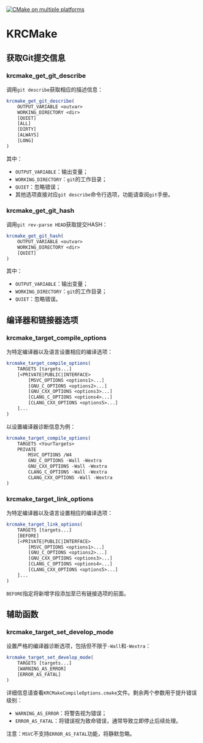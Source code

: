 [![CMake on multiple platforms](https://github.com/JanSimplify/KRCMake/actions/workflows/cmake-multi-platform.yml/badge.svg)](https://github.com/JanSimplify/KRCMake/actions/workflows/cmake-multi-platform.yml)

# KRCMake

## 获取Git提交信息

### krcmake_get_git_describe

调用`git describe`获取相应的描述信息：

```cmake
krcmake_get_git_describe(
    OUTPUT_VARIABLE <outvar>
    WORKING_DIRECTORY <dir>
    [QUIET]
    [ALL]
    [DIRTY]
    [ALWAYS]
    [LONG]
)
```

其中：

- `OUTPUT_VARIABLE`：输出变量；
- `WORKING_DIRECTORY`：`git`的工作目录；
- `QUIET`：忽略错误；
- 其他选项直接对应`git describe`命令行选项，功能请查阅`git`手册。

### krcmake_get_git_hash

调用`git rev-parse HEAD`获取提交HASH：

```cmake
krcmake_get_git_hash(
    OUTPUT_VARIABLE <outvar>
    WORKING_DIRECTORY <dir>
    [QUIET]
)
```

其中：

- `OUTPUT_VARIABLE`：输出变量；
- `WORKING_DIRECTORY`：`git`的工作目录；
- `QUIET`：忽略错误。

## 编译器和链接器选项

### krcmake_target_compile_options

为特定编译器以及语言设置相应的编译选项：

```cmake
krcmake_target_compile_options(
    TARGETS [targets...]
    [<PRIVATE|PUBLIC|INTERFACE>
        [MSVC_OPTIONS <options1>...]
        [GNU_C_OPTIONS <options2>...]
        [GNU_CXX_OPTIONS <options3>...]
        [CLANG_C_OPTIONS <options4>...]
        [CLANG_CXX_OPTIONS <options5>...]
    ]...
)
```

以设置编译器诊断信息为例：

```cmake
krcmake_target_compile_options(
    TARGETS <YourTargets>
    PRIVATE
        MSVC_OPTIONS /W4
        GNU_C_OPTIONS -Wall -Wextra
        GNU_CXX_OPTIONS -Wall -Wextra
        CLANG_C_OPTIONS -Wall -Wextra
        CLANG_CXX_OPTIONS -Wall -Wextra
)
```

### krcmake_target_link_options

为特定编译器以及语言设置相应的编译选项：

```cmake
krcmake_target_link_options(
    TARGETS [targets...]
    [BEFORE]
    [<PRIVATE|PUBLIC|INTERFACE>
        [MSVC_OPTIONS <options1>...]
        [GNU_C_OPTIONS <options2>...]
        [GNU_CXX_OPTIONS <options3>...]
        [CLANG_C_OPTIONS <options4>...]
        [CLANG_CXX_OPTIONS <options5>...]
    ]...
)
```

`BEFORE`指定将新增字段添加至已有链接选项的前面。

## 辅助函数

### krcmake_target_set_develop_mode

设置严格的编译器诊断选项，包括但不限于`-Wall`和`-Wextra`：

```cmake
krcmake_target_set_develop_mode(
    TARGETS [targets...]
    [WARNING_AS_ERROR]
    [ERROR_AS_FATAL]
)
```

详细信息请查看`KRCMakeCompileOptions.cmake`文件。剩余两个参数用于提升错误级别：

- `WARNING_AS_ERROR`：将警告视为错误；
- `ERROR_AS_FATAL`：将错误视为致命错误，通常导致立即停止后续处理。

注意：`MSVC`不支持`ERROR_AS_FATAL`功能，将静默忽略。
